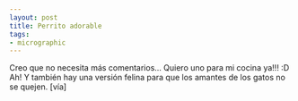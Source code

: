 ```yaml
---
layout: post
title: Perrito adorable
tags:
- micrographic
---
```

Creo que no necesita más comentarios… Quiero uno para mi cocina ya!!! :D Ah! Y también hay una versión felina para que los amantes de los gatos no se quejen. [vía]
